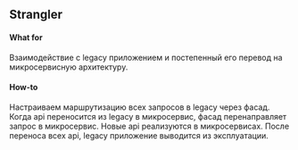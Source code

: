 ## Strangler

#### What for
Взаимодействие с legacy приложением и постепенный его перевод на микросервисную архитектуру.

#### How-to
Настраиваем маршрутизацию всех запросов в legacy через фасад. Когда api переносится из legacy в микросервис, фасад перенаправляет запрос в микросервис. Новые api реализуются в микросервисах. После переноса всех api, legacy приложение выводится из эксплуатации.
